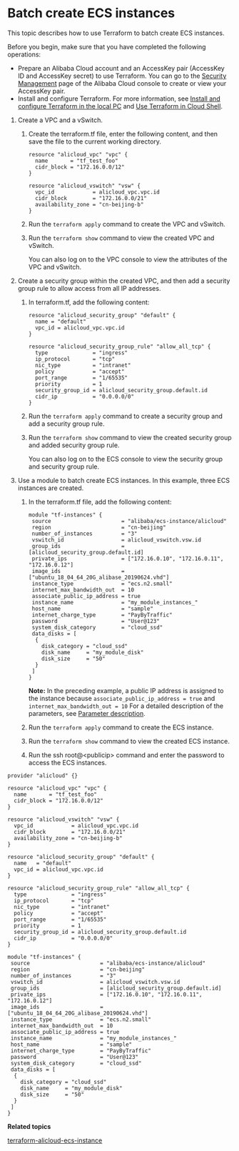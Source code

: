 # Batch create ECS instances

This topic describes how to use Terraform to batch create ECS instances.

Before you begin, make sure that you have completed the following operations:

-   Prepare an Alibaba Cloud account and an AccessKey pair \(AccessKey ID and AccessKey secret\) to use Terraform. You can go to the [Security Management](https://usercenter.console.aliyun.com/?spm=5176.doc52740.2.3.QKZk8w#/manage/ak) page of the Alibaba Cloud console to create or view your AccessKey pair.
-   Install and configure Terraform. For more information, see [Install and configure Terraform in the local PC]() and [Use Terraform in Cloud Shell]().

1.  Create a VPC and a vSwitch.

    1.  Create the terraform.tf file, enter the following content, and then save the file to the current working directory.

        ```
        resource "alicloud_vpc" "vpc" {
          name       = "tf_test_foo"
          cidr_block = "172.16.0.0/12"
        }
        
        resource "alicloud_vswitch" "vsw" {
          vpc_id            = alicloud_vpc.vpc.id
          cidr_block        = "172.16.0.0/21"
          availability_zone = "cn-beijing-b"
        }
        ```

    2.  Run the `terraform apply` command to create the VPC and vSwitch.
    3.  Run the `terraform show` command to view the created VPC and vSwitch.

        You can also log on to the VPC console to view the attributes of the VPC and vSwitch.

2.  Create a security group within the created VPC, and then add a security group rule to allow access from all IP addresses.

    1.  In terraform.tf, add the following content:

        ```
        resource "alicloud_security_group" "default" {
          name = "default"
          vpc_id = alicloud_vpc.vpc.id
        }
        
        resource "alicloud_security_group_rule" "allow_all_tcp" {
          type              = "ingress"
          ip_protocol       = "tcp"
          nic_type          = "intranet"
          policy            = "accept"
          port_range        = "1/65535"
          priority          = 1
          security_group_id = alicloud_security_group.default.id
          cidr_ip           = "0.0.0.0/0"
        }
        ```

    2.  Run the `terraform apply` command to create a security group and add a security group rule.
    3.  Run the `terraform show` command to view the created security group and added security group rule.

        You can also log on to the ECS console to view the security group and security group rule.

3.  Use a module to batch create ECS instances. In this example, three ECS instances are created.

    1.  In the terraform.tf file, add the following content:

        ```
        module "tf-instances" {  
         source                      = "alibaba/ecs-instance/alicloud"  
         region                      = "cn-beijing" 
         number_of_instances         = "3" 
         vswitch_id                  = alicloud_vswitch.vsw.id  
         group_ids                   = [alicloud_security_group.default.id]  
         private_ips                 = ["172.16.0.10", "172.16.0.11", "172.16.0.12"]  
         image_ids                   = ["ubuntu_18_04_64_20G_alibase_20190624.vhd"]  
         instance_type               = "ecs.n2.small"   
         internet_max_bandwidth_out  = 10  
         associate_public_ip_address = true  
         instance_name               = "my_module_instances_"  
         host_name                   = "sample"  
         internet_charge_type        = "PayByTraffic"    
         password                    = "User@123"  
         system_disk_category        = "cloud_ssd"  
         data_disks = [    
          {      
            disk_category = "cloud_ssd"      
            disk_name     = "my_module_disk"      
            disk_size     = "50"    
          } 
         ]
        }
        ```

        **Note:** In the preceding example, a public IP address is assigned to the instance because `associate_public_ip_address = true` and `internet_max_bandwidth_out = 10` For a detailed description of the parameters, see [Parameter description](https://registry.terraform.io/modules/alibaba/ecs-instance/alicloud/1.2.2?tab=inputs).

    2.  Run the `terraform apply` command to create the ECS instance.
    3.  Run the `terraform show` command to view the created ECS instance.
    4.  Run the ssh root@<publicip\> command and enter the password to access the ECS instances.

```
provider "alicloud" {}

resource "alicloud_vpc" "vpc" {
  name       = "tf_test_foo"
  cidr_block = "172.16.0.0/12"
}

resource "alicloud_vswitch" "vsw" {
  vpc_id            = alicloud_vpc.vpc.id
  cidr_block        = "172.16.0.0/21"
  availability_zone = "cn-beijing-b"
}

resource "alicloud_security_group" "default" {
  name   = "default"
  vpc_id = alicloud_vpc.vpc.id
}

resource "alicloud_security_group_rule" "allow_all_tcp" {
  type              = "ingress"
  ip_protocol       = "tcp"
  nic_type          = "intranet"
  policy            = "accept"
  port_range        = "1/65535"
  priority          = 1
  security_group_id = alicloud_security_group.default.id
  cidr_ip           = "0.0.0.0/0"
}

module "tf-instances" {  
 source                      = "alibaba/ecs-instance/alicloud"  
 region                      = "cn-beijing"  
 number_of_instances         = "3"  
 vswitch_id                  = alicloud_vswitch.vsw.id  
 group_ids                   = [alicloud_security_group.default.id]  
 private_ips                 = ["172.16.0.10", "172.16.0.11", "172.16.0.12"]  
 image_ids                   = ["ubuntu_18_04_64_20G_alibase_20190624.vhd"]  
 instance_type               = "ecs.n2.small"   
 internet_max_bandwidth_out  = 10
 associate_public_ip_address = true  
 instance_name               = "my_module_instances_"  
 host_name                   = "sample"  
 internet_charge_type        = "PayByTraffic"   
 password                    = "User@123" 
 system_disk_category        = "cloud_ssd"  
 data_disks = [    
  {      
    disk_category = "cloud_ssd"      
    disk_name     = "my_module_disk"      
    disk_size     = "50"    
  } 
 ]
}
```

**Related topics**  


[terraform-alicloud-ecs-instance](https://github.com/terraform-alicloud-modules/terraform-alicloud-ecs-instance)

